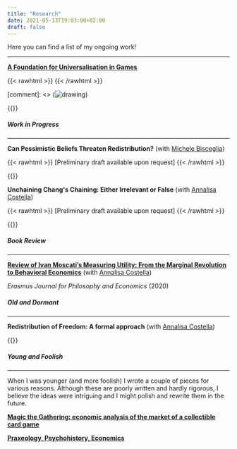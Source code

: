 ```yaml
---
title: "Research"
date: 2021-05-13T19:03:08+02:00
draft: false
---
```


Here you can find a list of my ongoing work!



<!--  [Here](https://enricomattiasalonia.com/statement/) you can find my research statement. -->

---


[**A Foundation for Universalisation in Games**](../research/docs/draft_universalisation.pdf)

{{< rawhtml >}}
<span id="two"></span>
{{< /rawhtml >}}

[comment]: <> (![drawing](dream_TradingCard.jg))

{{<hideuni>}}

##### Work in Progress

---

**Can Pessimistic Beliefs Threaten Redistribution?** (with [Michele Bisceglia](https://www.tse-fr.eu/fr/people/michele-bisceglia))

{{< rawhtml >}}
<span id="two">[Preliminary draft available upon request]</span>
{{< /rawhtml >}}

{{<hidevoi>}}

**Unchaining Chang's Chaining: Either Irrelevant or False** (with [Annalisa Costella](https://www.annalisacostella.com/home))

{{< rawhtml >}}
<span id="two">[Preliminary draft available upon request]</span>
{{< /rawhtml >}}

{{<hidechang>}}

##### Book Review

---

[**Review of Ivan Moscati’s Measuring Utility: From the Marginal Revolution to Behavioral Economics**](https://ejpe.org/journal/article/view/469/337)
(with [Annalisa Costella](https://www.annalisacostella.com/home))

_Erasmus Journal for Philosophy and Economics_ (2020)


##### Old and Dormant

---

**Redistribution of Freedom: A formal approach** (with [Annalisa Costella](https://www.annalisacostella.com/home))

{{<hidefreedom>}}

##### Young and Foolish

---

When I was younger (and more foolish) I wrote a couple of pieces for various reasons. Although these are poorly written and hardly rigorous, I believe the ideas were intriguing and I might polish and rewrite them in the future.

[**Magic the Gathering: economic analysis of the market of a collectible card game**](https://drive.google.com/file/d/15yPA-a-yTn5jF90XFUiu9AZ7T88ubzlS/view?usp=sharing)

[**Praxeology, Psychohistory, Economics**](https://drive.google.com/file/d/1wC50V4HI6mnFPW1gmyGW6v0mHXF-Tde_/view?usp=sharing)
